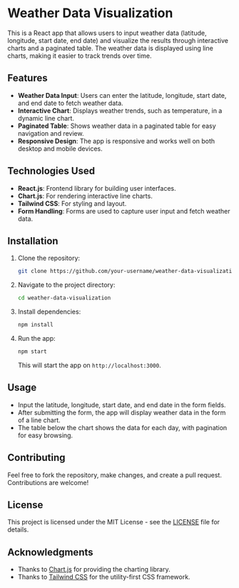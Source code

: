 # Weather Data Visualization

This is a React app that allows users to input weather data (latitude, longitude, start date, end date) and visualize the results through interactive charts and a paginated table. The weather data is displayed using line charts, making it easier to track trends over time.

## Features
- **Weather Data Input**: Users can enter the latitude, longitude, start date, and end date to fetch weather data.
- **Interactive Chart**: Displays weather trends, such as temperature, in a dynamic line chart.
- **Paginated Table**: Shows weather data in a paginated table for easy navigation and review.
- **Responsive Design**: The app is responsive and works well on both desktop and mobile devices.

## Technologies Used
- **React.js**: Frontend library for building user interfaces.
- **Chart.js**: For rendering interactive line charts.
- **Tailwind CSS**: For styling and layout.
- **Form Handling**: Forms are used to capture user input and fetch weather data.

## Installation

1. Clone the repository:
   ```bash
   git clone https://github.com/your-username/weather-data-visualization.git
   ```

2. Navigate to the project directory:
   ```bash
   cd weather-data-visualization
   ```

3. Install dependencies:
   ```bash
   npm install
   ```

4. Run the app:
   ```bash
   npm start
   ```

   This will start the app on `http://localhost:3000`.

## Usage

- Input the latitude, longitude, start date, and end date in the form fields.
- After submitting the form, the app will display weather data in the form of a line chart.
- The table below the chart shows the data for each day, with pagination for easy browsing.

## Contributing

Feel free to fork the repository, make changes, and create a pull request. Contributions are welcome!

## License

This project is licensed under the MIT License - see the [LICENSE](LICENSE) file for details.

## Acknowledgments

- Thanks to [Chart.js](https://www.chartjs.org/) for providing the charting library.
- Thanks to [Tailwind CSS](https://tailwindcss.com/) for the utility-first CSS framework.
